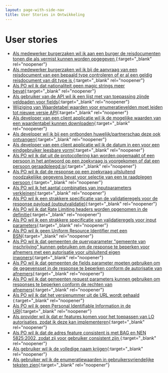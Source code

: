 ```yaml
---
layout: page-with-side-nav
title: User Stories in Ontwikkeling
---
```


# User stories

- [Als medewerker burgerzaken wil ik aan een burger de reisdocumenten tonen die als vermist kunnen worden opgegeven ](https://github.com/VNG-Realisatie/Haal-Centraal-BRP-bevragen/issues/1172){:target="_blank" rel="noopener"}
- [Als medewerker burgerzaken wil ik bij de aanvraag van een reisdocument van een bepaald type controleren of er al een geldig reisdocument van dit type is ](https://github.com/VNG-Realisatie/Haal-Centraal-BRP-bevragen/issues/1171){:target="_blank" rel="noopener"}
- [Als PO wil ik dat nationaliteit geen magic strings meer bevat](https://github.com/VNG-Realisatie/Haal-Centraal-BRP-bevragen/issues/1025){:target="_blank" rel="noopener"}
- [Als gebruiker van de API wil ik een lijst met van toepassing zijnde veldpaden voor fields](https://github.com/VNG-Realisatie/Haal-Centraal-BRP-bevragen/issues/1010){:target="_blank" rel="noopener"}
- [Wijziging van Waardetabel waarden voor enumeratievelden moet leiden tot nieuwe versie API](https://github.com/VNG-Realisatie/Haal-Centraal-BRP-bevragen/issues/1007){:target="_blank" rel="noopener"}
- [Als developer van een client applicatie wil ik de mogelijke waarden van een waardentabel kunnen downloaden](https://github.com/VNG-Realisatie/Haal-Centraal-BRP-bevragen/issues/1006){:target="_blank" rel="noopener"}
- [Als developer wil ik bij een ontbonden huwelijk/partnerschap deze ook ontvangen](https://github.com/VNG-Realisatie/Haal-Centraal-BRP-bevragen/issues/1005){:target="_blank" rel="noopener"}
- [Als developer van een client applicatie wil ik de datum in een voor een eindgebruiker leesbare vorm](https://github.com/VNG-Realisatie/Haal-Centraal-BRP-bevragen/issues/1000){:target="_blank" rel="noopener"}
- [Als PO wil ik dat uit de protocollering kan worden opgemaakt of een persoon in het antwoord op een zoekvraag is voorgekomen of dat een persoon geraadpleegd is](https://github.com/VNG-Realisatie/Haal-Centraal-BRP-bevragen/issues/917){:target="_blank" rel="noopener"}
- [Als PO wil ik dat de response op een zoekvraag uitsluitend noodzakelijke gegevens bevat voor selectie van een te raadplegen persoon ](https://github.com/VNG-Realisatie/Haal-Centraal-BRP-bevragen/issues/916){:target="_blank" rel="noopener"}
- [Als PO wil ik het aantal combinaties van inputparameters verkleinen](https://github.com/VNG-Realisatie/Haal-Centraal-BRP-bevragen/issues/915){:target="_blank" rel="noopener"}
- [Als PO wil ik een strakkere specificatie van de validatieregels voor de response payload (outputvalidatie)](https://github.com/VNG-Realisatie/Haal-Centraal-BRP-bevragen/issues/913){:target="_blank" rel="noopener"}
- [Als PO wil ik dat Rate Limiting headers worden opgenomen in de definitie](https://github.com/VNG-Realisatie/Haal-Centraal-BRP-bevragen/issues/912){:target="_blank" rel="noopener"}
- [Als PO wil ik een strakkere specificatie van validatieregels voor input parameters](https://github.com/VNG-Realisatie/Haal-Centraal-BRP-bevragen/issues/911){:target="_blank" rel="noopener"}
- [Als PO wil ik geen Uniform Resource Identifier met een BSN](https://github.com/VNG-Realisatie/Haal-Centraal-BRP-bevragen/issues/910){:target="_blank" rel="noopener"}
- [Als PO wil ik dat gemeenten de queryparameter "gemeente van inschrijving" kunnen gebruiken om de response te beperken voor afnemers met een autorisatie voor uitsluitend eigen inwoners](https://github.com/VNG-Realisatie/Haal-Centraal-BRP-bevragen/issues/904){:target="_blank" rel="noopener"}
- [Als PO wil ik dat gemeenten de fields parameter moeten gebruiken om de gegevensset in de response te beperken conform de autorisatie van afnemers](https://github.com/VNG-Realisatie/Haal-Centraal-BRP-bevragen/issues/903){:target="_blank" rel="noopener"}
- [Als PO wil ik dat gemeenten request parameters kunnen gebruiken om responses te beperken conform de rechten van afnemers](https://github.com/VNG-Realisatie/Haal-Centraal-BRP-bevragen/issues/902){:target="_blank" rel="noopener"}
- [Als PO wil ik dat het versienummer uit de URL wordt gehaald ](https://github.com/VNG-Realisatie/Haal-Centraal-BRP-bevragen/issues/889){:target="_blank" rel="noopener"}
- [Als PO wil ik geen Personal Identifiable Information in de URI](https://github.com/VNG-Realisatie/Haal-Centraal-BRP-bevragen/issues/887){:target="_blank" rel="noopener"}
- [Als provider wil ik dat er features komen voor het toepassen van LO autorisaties, zodat ik deze kan implementeren](https://github.com/VNG-Realisatie/Haal-Centraal-BRP-bevragen/issues/852){:target="_blank" rel="noopener"}
- [Als PO wil ik dat de adres feature consistent is met BAG en NEN 5825:2002, zodat zij voor gebruiker consistent zijn ](https://github.com/VNG-Realisatie/Haal-Centraal-BRP-bevragen/issues/833){:target="_blank" rel="noopener"}
- [Als gebruiker wil ik de volledige naam krijgen](https://github.com/VNG-Realisatie/Haal-Centraal-BRP-bevragen/issues/832){:target="_blank" rel="noopener"}
- [Als gebruiker wil ik de enumeratiewaarden in gebruikersvriendelijke teksten zien](https://github.com/VNG-Realisatie/Haal-Centraal-BRP-bevragen/issues/828){:target="_blank" rel="noopener"}

